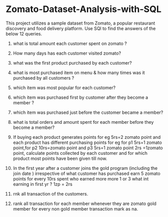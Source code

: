# Zomato-Dataset-Analysis-with-SQL

This project utilizes a sample dataset from Zomato, a popular restaurant discovery and food delivery platform. 
Use SQl to find the answers of the below 12 queries. 

1. what is total amount each customer spent on zomato ?

2. How many days has each customer visited zomato?

3. what was the first product purchased by each customer?

4. what is most purchased item on menu & how many times was it purchased by all customers ?

5. which item was most popular for each customer?

6. which item was purchased first by customer after they become a member ?

7. which item was purchased just before the customer became a member?
  
8. what is total orders and amount spent for each member before they become a member?

9. If buying each product generates points for eg 5rs=2 zomato point and each product has different purchasing points for eg for p1 5rs=1 zomato point,for p2 10rs=zomato point and p3 5rs=1 zomato point
    2rs =1zomato point, calculate points collected by each customer and for which product most points have been given till now.

10. In the first year after a customer joins the gold program (including the join date ) irrespective of what customer has purchased earn 5 zomato points for every 10rs spent who earned more more 1 or 3
    what int earning in first yr ? 1zp = 2rs

11. rnk all transaction of the customers.

12. rank all transaction for each member whenever they are zomato gold member for every non gold member transaction mark as na.
